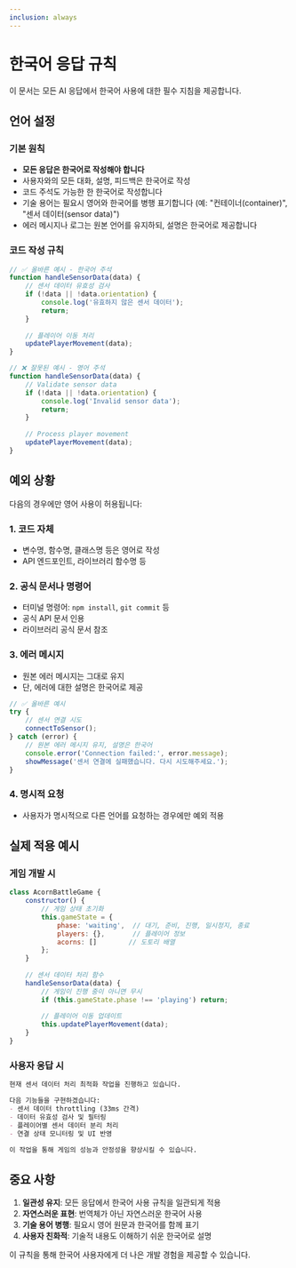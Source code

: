 ```yaml
---
inclusion: always
---
```


# 한국어 응답 규칙

이 문서는 모든 AI 응답에서 한국어 사용에 대한 필수 지침을 제공합니다.

## 언어 설정

### 기본 원칙
- **모든 응답은 한국어로 작성해야 합니다**
- 사용자와의 모든 대화, 설명, 피드백은 한국어로 작성
- 코드 주석도 가능한 한 한국어로 작성합니다
- 기술 용어는 필요시 영어와 한국어를 병행 표기합니다 (예: "컨테이너(container)", "센서 데이터(sensor data)")
- 에러 메시지나 로그는 원본 언어를 유지하되, 설명은 한국어로 제공합니다

### 코드 작성 규칙
```javascript
// ✅ 올바른 예시 - 한국어 주석
function handleSensorData(data) {
    // 센서 데이터 유효성 검사
    if (!data || !data.orientation) {
        console.log('유효하지 않은 센서 데이터');
        return;
    }
    
    // 플레이어 이동 처리
    updatePlayerMovement(data);
}

// ❌ 잘못된 예시 - 영어 주석
function handleSensorData(data) {
    // Validate sensor data
    if (!data || !data.orientation) {
        console.log('Invalid sensor data');
        return;
    }
    
    // Process player movement
    updatePlayerMovement(data);
}
```

## 예외 상황

다음의 경우에만 영어 사용이 허용됩니다:

### 1. 코드 자체
- 변수명, 함수명, 클래스명 등은 영어로 작성
- API 엔드포인트, 라이브러리 함수명 등

### 2. 공식 문서나 명령어
- 터미널 명령어: `npm install`, `git commit` 등
- 공식 API 문서 인용
- 라이브러리 공식 문서 참조

### 3. 에러 메시지
- 원본 에러 메시지는 그대로 유지
- 단, 에러에 대한 설명은 한국어로 제공

```javascript
// ✅ 올바른 예시
try {
    // 센서 연결 시도
    connectToSensor();
} catch (error) {
    // 원본 에러 메시지 유지, 설명은 한국어
    console.error('Connection failed:', error.message);
    showMessage('센서 연결에 실패했습니다. 다시 시도해주세요.');
}
```

### 4. 명시적 요청
- 사용자가 명시적으로 다른 언어를 요청하는 경우에만 예외 적용

## 실제 적용 예시

### 게임 개발 시
```javascript
class AcornBattleGame {
    constructor() {
        // 게임 상태 초기화
        this.gameState = {
            phase: 'waiting',  // 대기, 준비, 진행, 일시정지, 종료
            players: {},       // 플레이어 정보
            acorns: []        // 도토리 배열
        };
    }
    
    // 센서 데이터 처리 함수
    handleSensorData(data) {
        // 게임이 진행 중이 아니면 무시
        if (this.gameState.phase !== 'playing') return;
        
        // 플레이어 이동 업데이트
        this.updatePlayerMovement(data);
    }
}
```

### 사용자 응답 시
```markdown
현재 센서 데이터 처리 최적화 작업을 진행하고 있습니다. 

다음 기능들을 구현하겠습니다:
- 센서 데이터 throttling (33ms 간격)
- 데이터 유효성 검사 및 필터링
- 플레이어별 센서 데이터 분리 처리
- 연결 상태 모니터링 및 UI 반영

이 작업을 통해 게임의 성능과 안정성을 향상시킬 수 있습니다.
```

## 중요 사항

1. **일관성 유지**: 모든 응답에서 한국어 사용 규칙을 일관되게 적용
2. **자연스러운 표현**: 번역체가 아닌 자연스러운 한국어 사용
3. **기술 용어 병행**: 필요시 영어 원문과 한국어를 함께 표기
4. **사용자 친화적**: 기술적 내용도 이해하기 쉬운 한국어로 설명

이 규칙을 통해 한국어 사용자에게 더 나은 개발 경험을 제공할 수 있습니다.